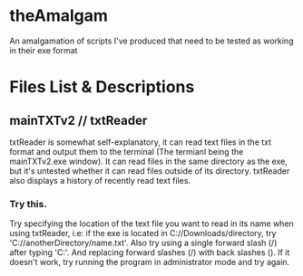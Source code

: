 # theAmalgam
An amalgamation of scripts I've produced that need to be tested as working in their exe format


# Files List & Descriptions
## mainTXTv2 // txtReader
txtReader is somewhat self-explanatory, it can read text files in the txt format and output them to the terminal (The termianl being the mainTXTv2.exe window).
It can read files in the same directory as the exe, but it's untested whether it can read files outside of its directory.
txtReader also displays a history of recently read text files.

### Try this.
Try specifying the location of the text file you want to read in its name when using txtReader, i.e: if the exe is located in C://Downloads/directory, try 'C://anotherDirectory/name.txt'.
Also try using a single forward slash (/) after typing 'C:'.
And replacing forward slashes (/) with back slashes (\).
If it doesn't work, try running the program in administrator mode and try again.
